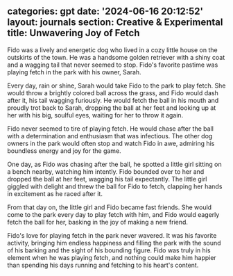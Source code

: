 categories: gpt
date: '2024-06-16 20:12:52'
layout: journals
section: Creative & Experimental
title: Unwavering Joy of Fetch
---
Fido was a lively and energetic dog who lived in a cozy little house on the outskirts of the town. He was a handsome golden retriever with a shiny coat and a wagging tail that never seemed to stop. Fido's favorite pastime was playing fetch in the park with his owner, Sarah.

Every day, rain or shine, Sarah would take Fido to the park to play fetch. She would throw a brightly colored ball across the grass, and Fido would dash after it, his tail wagging furiously. He would fetch the ball in his mouth and proudly trot back to Sarah, dropping the ball at her feet and looking up at her with his big, soulful eyes, waiting for her to throw it again.

Fido never seemed to tire of playing fetch. He would chase after the ball with a determination and enthusiasm that was infectious. The other dog owners in the park would often stop and watch Fido in awe, admiring his boundless energy and joy for the game.

One day, as Fido was chasing after the ball, he spotted a little girl sitting on a bench nearby, watching him intently. Fido bounded over to her and dropped the ball at her feet, wagging his tail expectantly. The little girl giggled with delight and threw the ball for Fido to fetch, clapping her hands in excitement as he raced after it.

From that day on, the little girl and Fido became fast friends. She would come to the park every day to play fetch with him, and Fido would eagerly fetch the ball for her, basking in the joy of making a new friend.

Fido's love for playing fetch in the park never wavered. It was his favorite activity, bringing him endless happiness and filling the park with the sound of his barking and the sight of his bounding figure. Fido was truly in his element when he was playing fetch, and nothing could make him happier than spending his days running and fetching to his heart's content.